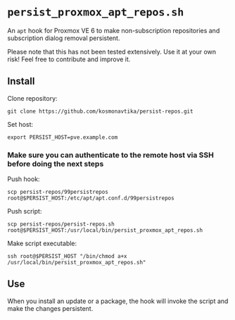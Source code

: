# `persist_proxmox_apt_repos.sh`

An `apt` hook for Proxmox VE 6 to make non-subscription repositories and subscription dialog removal persistent.

Please note that this has not been tested extensively. Use it at your own risk! Feel free to contribute and improve it.

## Install

Clone repository:

```
git clone https://github.com/kosmonavtika/persist-repos.git
```

Set host: 

```
export PERSIST_HOST=pve.example.com
```

### Make sure you can authenticate to the remote host via SSH before doing the next steps

Push hook:

```
scp persist-repos/99persistrepos root@$PERSIST_HOST:/etc/apt/apt.conf.d/99persistrepos
```

Push script:

```
scp persist-repos/persist-repos.sh root@$PERSIST_HOST:/usr/local/bin/persist_proxmox_apt_repos.sh
```

Make script executable:

```
ssh root@$PERSIST_HOST "/bin/chmod a+x /usr/local/bin/persist_proxmox_apt_repos.sh"
```

## Use

When you install an update or a package, the hook will invoke the script and make the changes persistent.
